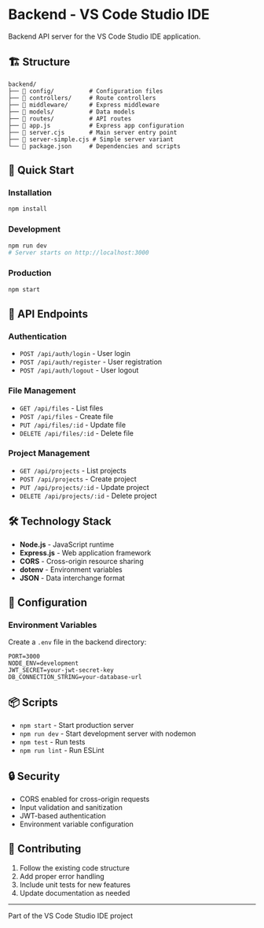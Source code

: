 # Backend - VS Code Studio IDE

Backend API server for the VS Code Studio IDE application.

## 🏗️ Structure

```
backend/
├── 📁 config/          # Configuration files
├── 📁 controllers/     # Route controllers
├── 📁 middleware/      # Express middleware
├── 📁 models/          # Data models
├── 📁 routes/          # API routes
├── 📄 app.js           # Express app configuration
├── 📄 server.cjs       # Main server entry point
├── 📄 server-simple.cjs # Simple server variant
└── 📄 package.json     # Dependencies and scripts
```

## 🚀 Quick Start

### Installation
```bash
npm install
```

### Development
```bash
npm run dev
# Server starts on http://localhost:3000
```

### Production
```bash
npm start
```

## 📡 API Endpoints

### Authentication
- `POST /api/auth/login` - User login
- `POST /api/auth/register` - User registration
- `POST /api/auth/logout` - User logout

### File Management
- `GET /api/files` - List files
- `POST /api/files` - Create file
- `PUT /api/files/:id` - Update file
- `DELETE /api/files/:id` - Delete file

### Project Management
- `GET /api/projects` - List projects
- `POST /api/projects` - Create project
- `PUT /api/projects/:id` - Update project
- `DELETE /api/projects/:id` - Delete project

## 🛠️ Technology Stack

- **Node.js** - JavaScript runtime
- **Express.js** - Web application framework
- **CORS** - Cross-origin resource sharing
- **dotenv** - Environment variables
- **JSON** - Data interchange format

## 🔧 Configuration

### Environment Variables
Create a `.env` file in the backend directory:

```env
PORT=3000
NODE_ENV=development
JWT_SECRET=your-jwt-secret-key
DB_CONNECTION_STRING=your-database-url
```

## 📦 Scripts

- `npm start` - Start production server
- `npm run dev` - Start development server with nodemon
- `npm test` - Run tests
- `npm run lint` - Run ESLint

## 🔒 Security

- CORS enabled for cross-origin requests
- Input validation and sanitization
- JWT-based authentication
- Environment variable configuration

## 📝 Contributing

1. Follow the existing code structure
2. Add proper error handling
3. Include unit tests for new features
4. Update documentation as needed

---

Part of the VS Code Studio IDE project
